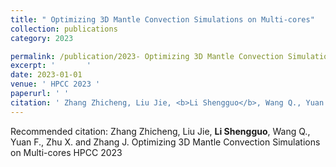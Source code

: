 ```yaml
---
title: " Optimizing 3D Mantle Convection Simulations on Multi-cores"
collection: publications
category: 2023

permalink: /publication/2023- Optimizing 3D Mantle Convection Simulations on Multi-cores
excerpt: '       '
date: 2023-01-01
venue: ' HPCC 2023 '
paperurl: ' '
citation: ' Zhang Zhicheng, Liu Jie, <b>Li Shengguo</b>, Wang Q., Yuan F., Zhu X. and Zhang J.  Optimizing 3D Mantle Convection Simulations on Multi-cores HPCC 2023  '
---
```



Recommended citation:  Zhang Zhicheng, Liu Jie, <b>Li Shengguo</b>, Wang Q., Yuan F., Zhu X. and Zhang J.  Optimizing 3D Mantle Convection Simulations on Multi-cores HPCC 2023  